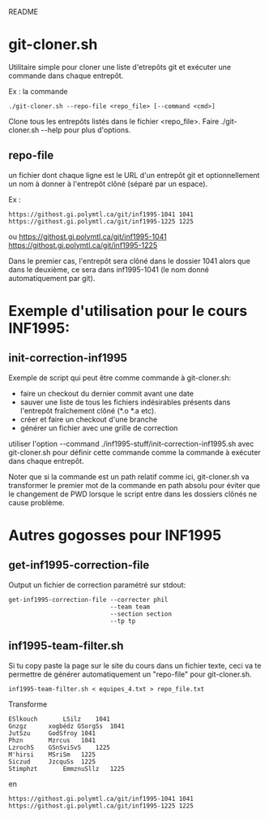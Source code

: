 README

git-cloner.sh
=============

Utilitaire simple pour cloner une liste d'etrepôts git et exécuter une commande dans chaque entrepôt.

Ex : la commande

	./git-cloner.sh --repo-file <repo_file> [--command <cmd>]

Clone tous les entrepôts listés dans le fichier <repo_file>.  Faire ./git-cloner.sh --help pour plus d'options.

repo-file
---------

un fichier dont chaque ligne est le URL d'un entrepôt git et optionnellement un nom à donner à l'entrepôt clôné (séparé par un espace).

Ex :

	https://githost.gi.polymtl.ca/git/inf1995-1041 1041
	https://githost.gi.polymtl.ca/git/inf1995-1225 1225

ou
    https://githost.gi.polymtl.ca/git/inf1995-1041 
	https://githost.gi.polymtl.ca/git/inf1995-1225 

Dans le premier cas, l'entrepôt sera clôné dans le dossier 1041 alors que dans le deuxième, ce sera dans inf1995-1041 (le nom donné automatiquement par git).

Exemple d'utilisation pour le cours INF1995:
============================================

init-correction-inf1995
-----------------------

Exemple de script qui peut être comme commande à git-cloner.sh:
- faire un checkout du dernier commit avant une date
- sauver une liste de tous les fichiers indésirables présents dans l'entrepôt fraîchement clôné (*.o *.a etc).
- créer et faire un checkout d'une branche
- générer un fichier avec une grille de correction

utiliser l'option --command ./inf1995-stuff/init-correction-inf1995.sh avec  git-cloner.sh pour définir cette commande comme la commande à exécuter dans chaque entrepôt.

Noter que si la commande est un path relatif comme ici, git-cloner.sh va transformer le premier mot de la commande en path absolu pour éviter que le changement de PWD lorsque le script entre dans les dossiers clônés ne cause problème.

Autres gogosses pour INF1995
============================

get-inf1995-correction-file
---------------------------

Output un fichier de correction paramétré sur stdout:

    get-inf1995-correction-file --correcter phil 
	                            --team team 
	                            --section section 
	                            --tp tp

inf1995-team-filter.sh
----------------------

Si tu copy paste la page sur le site du cours dans un fichier texte,
ceci va te permettre de générer automatiquement un "repo-file" pour git-cloner.sh.

	inf1995-team-filter.sh < equipes_4.txt > repo_file.txt

Transforme

	ESlkouch	   LSilz	1041
	Gnzgz	   xogbédz GSorgSs	1041
	JutSzu	   GodSfroy	1041
	Phzn	   Mzrcus	1041
	LzrochS	   GSnSviSvS	1225
	M'hirsi	   MSriSm	1225
	Siczud	   JzcquSs	1225
	Stimphzt	   EmmznuSllz	1225

en
	
	https://githost.gi.polymtl.ca/git/inf1995-1041 1041
	https://githost.gi.polymtl.ca/git/inf1995-1225 1225
